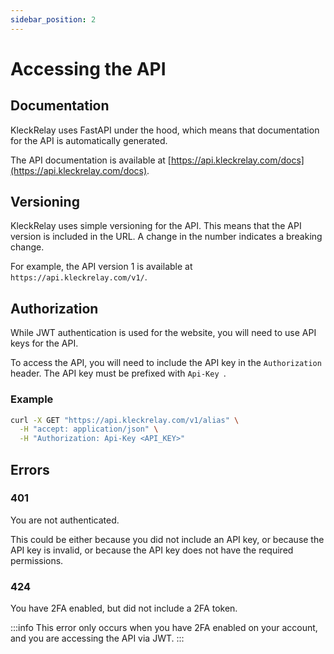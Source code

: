 ```yaml
---
sidebar_position: 2
---
```


# Accessing the API

## Documentation

KleckRelay uses FastAPI under the hood, which means that documentation for the API is automatically generated.

The API documentation is available at [https://api.kleckrelay.com/docs](https://api.kleckrelay.com/docs).

## Versioning

KleckRelay uses simple versioning for the API.
This means that the API version is included in the URL.
A change in the number indicates a breaking change.

For example, the API version 1 is available at `https://api.kleckrelay.com/v1/`.

## Authorization

While JWT authentication is used for the website, you will need to use API keys for the API.

To access the API, you will need to include the API key in the `Authorization` header.
The API key must be prefixed with `Api-Key `.

### Example

```bash
curl -X GET "https://api.kleckrelay.com/v1/alias" \
  -H "accept: application/json" \
  -H "Authorization: Api-Key <API_KEY>"
```

## Errors

### 401

You are not authenticated.

This could be either because you did not include an API key, or because the API key is invalid, 
or because the API key does not have the required permissions.

### 424

You have 2FA enabled, but did not include a 2FA token.

:::info
This error only occurs when you have 2FA enabled on your account, and you are accessing the API via JWT.
:::

